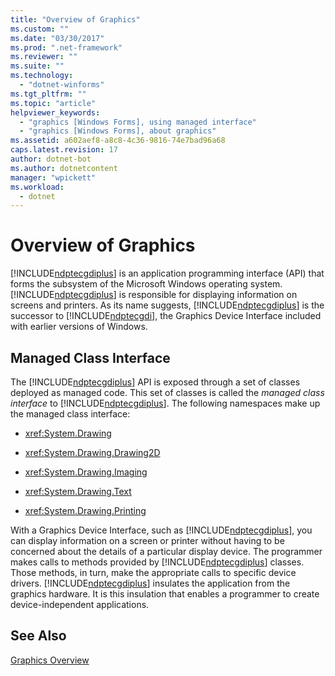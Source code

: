 ```yaml
---
title: "Overview of Graphics"
ms.custom: ""
ms.date: "03/30/2017"
ms.prod: ".net-framework"
ms.reviewer: ""
ms.suite: ""
ms.technology: 
  - "dotnet-winforms"
ms.tgt_pltfrm: ""
ms.topic: "article"
helpviewer_keywords: 
  - "graphics [Windows Forms], using managed interface"
  - "graphics [Windows Forms], about graphics"
ms.assetid: a602aef8-a8c8-4c36-9816-74e7bad96a68
caps.latest.revision: 17
author: dotnet-bot
ms.author: dotnetcontent
manager: "wpickett"
ms.workload: 
  - dotnet
---
```

# Overview of Graphics
[!INCLUDE[ndptecgdiplus](../../../../includes/ndptecgdiplus-md.md)] is an application programming interface (API) that forms the subsystem of the Microsoft Windows operating system. [!INCLUDE[ndptecgdiplus](../../../../includes/ndptecgdiplus-md.md)] is responsible for displaying information on screens and printers. As its name suggests, [!INCLUDE[ndptecgdiplus](../../../../includes/ndptecgdiplus-md.md)] is the successor to [!INCLUDE[ndptecgdi](../../../../includes/ndptecgdi-md.md)], the Graphics Device Interface included with earlier versions of Windows.  
  
## Managed Class Interface  
 The [!INCLUDE[ndptecgdiplus](../../../../includes/ndptecgdiplus-md.md)] API is exposed through a set of classes deployed as managed code. This set of classes is called the *managed class interface* to [!INCLUDE[ndptecgdiplus](../../../../includes/ndptecgdiplus-md.md)]. The following namespaces make up the managed class interface:  
  
-   <xref:System.Drawing>  
  
-   <xref:System.Drawing.Drawing2D>  
  
-   <xref:System.Drawing.Imaging>  
  
-   <xref:System.Drawing.Text>  
  
-   <xref:System.Drawing.Printing>  
  
 With a Graphics Device Interface, such as [!INCLUDE[ndptecgdiplus](../../../../includes/ndptecgdiplus-md.md)], you can display information on a screen or printer without having to be concerned about the details of a particular display device. The programmer makes calls to methods provided by [!INCLUDE[ndptecgdiplus](../../../../includes/ndptecgdiplus-md.md)] classes. Those methods, in turn, make the appropriate calls to specific device drivers. [!INCLUDE[ndptecgdiplus](../../../../includes/ndptecgdiplus-md.md)] insulates the application from the graphics hardware. It is this insulation that enables a programmer to create device-independent applications.  
  
## See Also  
 [Graphics Overview](../../../../docs/framework/winforms/advanced/graphics-overview-windows-forms.md)

